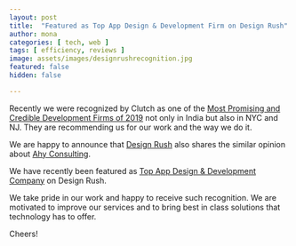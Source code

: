 ```yaml
---
layout: post
title:  "Featured as Top App Design & Development Firm on Design Rush"
author: mona
categories: [ tech, web ]
tags: [ efficiency, reviews ]
image: assets/images/designrushrecognition.jpg
featured: false
hidden: false

---
```


Recently we were recognized by Clutch as one of the <a href="https://stories.ahyconsulting.com/ahy-consulting-recognized-as-one-of-the-best-development-firms-for-2019/" target="\_blank">Most Promising and Credible Development Firms of 2019</a> not only in India but also in NYC and NJ. They are recommending us for our work and the way we do it.

We are happy to announce that <a href="https://www.designrush.com" target="\_blank">Design Rush</a> also shares the similar opinion about <a href="https://www.ahyconsulting.com" target="\_blank">Ahy Consulting</a>.

We have recently been featured as <a href="https://www.designrush.com/agency/mobile-app-design-development" target="\_blank"> Top App Design &amp; Development Company</a> on Design Rush.

We take pride in our work and happy to receive such recognition. We are motivated to improve our services and to bring best in class solutions that technology has to offer.

Cheers!
